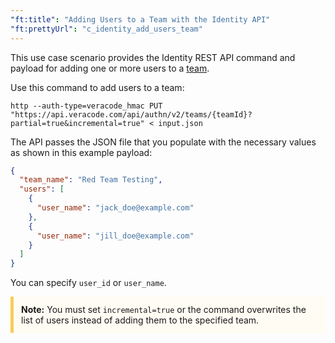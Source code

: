 ```yaml
---
"ft:title": "Adding Users to a Team with the Identity API"
"ft:prettyUrl": "c_identity_add_users_team"
---
```

This use case scenario provides the Identity REST API command and payload for adding one or more users to a [team](https://docs.veracode.com/r/admin_team).

Use this command to add users to a team:

```shell
http --auth-type=veracode_hmac PUT "https://api.veracode.com/api/authn/v2/teams/{teamId}?partial=true&incremental=true" < input.json
```

The API passes the JSON file that you populate with the necessary values as shown in this example payload:

```json
{
  "team_name": "Red Team Testing",
  "users": [
    {
      "user_name": "jack_doe@example.com"
    },
    {
      "user_name": "jill_doe@example.com"
    }
  ]
}
```

You can specify `user_id` or `user_name`.

<p style="background-color:#FFFCF3; padding: 12px; border-left: 5px solid #F7CD55;"><b>Note:</b> You must set <code>incremental=true</code> or the command overwrites the list of users instead of adding them to the specified team.</p>